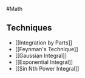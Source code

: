 #Math
## Techniques
* [[Integration by Parts]]
* [[Feynman's Technique]]
* [[Gaussian Integral]]
* [[Exponential Integral]]
* [[Sin Nth Power Integral]]